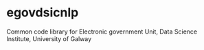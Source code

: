 # egovdsicnlp
Common code library for Electronic government Unit, Data Science Institute, University of Galway 
